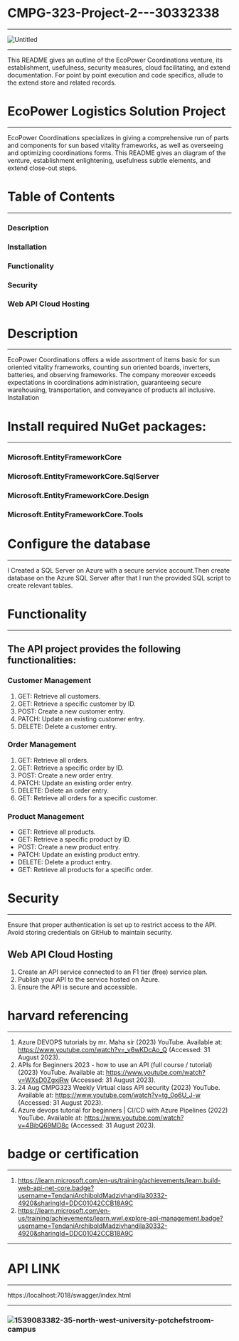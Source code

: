 # CMPG-323-Project-2---30332338
************************************************************************************************************
![Untitled](https://github.com/Madzivhandila/CMPG-323-Project-2---30332338/assets/75025282/7b84067e-d440-4e70-860f-770040529a93)
************************************************************************************************************
This README gives an outline of the EcoPower Coordinations venture, its establishment, usefulness, security measures, cloud facilitating, and extend documentation. For point by point execution and code specifics, allude to the extend store and related records.

# EcoPower Logistics Solution Project
************************************************************************************************************
EcoPower Coordinations specializes in giving a comprehensive run of parts and components for sun based vitality frameworks, as well as overseeing and optimizing coordinations
forms. This README gives an diagram of the venture, establishment enlightening, usefulness subtle elements, and extend close-out steps.

# Table of Contents
************************************************************************************************************
### Description
### Installation
### Functionality
### Security
### Web API Cloud Hosting

# Description
************************************************************************************************************
EcoPower Coordinations offers a wide assortment of items basic for sun oriented vitality frameworks, counting sun oriented boards, inverters, batteries, and observing
frameworks. The company moreover exceeds expectations in coordinations administration, guaranteeing secure warehousing, transportation, and conveyance of products all
inclusive.
Installation

# Install required NuGet packages:
************************************************************************************************************
### Microsoft.EntityFrameworkCore
### Microsoft.EntityFrameworkCore.SqlServer
### Microsoft.EntityFrameworkCore.Design
### Microsoft.EntityFrameworkCore.Tools

# Configure the database
************************************************************************************************************
I Created a SQL Server on Azure with a secure service account.Then create database on the Azure SQL Server after that I run the provided SQL script to create relevant tables.

# Functionality
************************************************************************************************************

## The API project provides the following functionalities:

### Customer Management
  1. GET: Retrieve all customers.
  2. GET: Retrieve a specific customer by ID.
  3. POST: Create a new customer entry.
  4. PATCH: Update an existing customer entry.
  5. DELETE: Delete a customer entry.

### Order Management
  1. GET: Retrieve all orders.
  2. GET: Retrieve a specific order by ID.
  3. POST: Create a new order entry.
  4. PATCH: Update an existing order entry.
  5. DELETE: Delete an order entry.
  6. GET: Retrieve all orders for a specific customer.

### Product Management

- GET: Retrieve all products.
- GET: Retrieve a specific product by ID.
- POST: Create a new product entry.
- PATCH: Update an existing product entry.
- DELETE: Delete a product entry.
- GET: Retrieve all products for a specific order.

# Security
************************************************************************************************************
Ensure that proper authentication is set up to restrict access to the API. Avoid storing credentials on GitHub to maintain security.

## Web API Cloud Hosting

1. Create an API service connected to an F1 tier (free) service plan.
2. Publish your API to the service hosted on Azure.
3. Ensure the API is secure and accessible.

   
# harvard referencing

************************************************************************************************************
1. Azure DEVOPS tutorials by mr. Maha sir (2023) YouTube. Available at: https://www.youtube.com/watch?v=_v6wKDcAo_Q (Accessed: 31 August 2023).
2. APIs for Beginners 2023 - how to use an API (full course / tutorial) (2023) YouTube. Available at: https://www.youtube.com/watch?v=WXsD0ZgxjRw (Accessed: 31 August 2023).
3. 24 Aug CMPG323 Weekly Virtual class API security (2023) YouTube. Available at: https://www.youtube.com/watch?v=tg_0o6U_J-w (Accessed: 31 August 2023).
4. Azure devops tutorial for beginners | CI/CD with Azure Pipelines (2022) YouTube. Available at: https://www.youtube.com/watch?v=4BibQ69MD8c (Accessed: 31 August 2023). 

# badge or certification
************************************************************************************************************

1. https://learn.microsoft.com/en-us/training/achievements/learn.build-web-api-net-core.badge?username=TendaniArchiboldMadzivhandila30332-4920&sharingId=DDC01042CCB18A9C
2. https://learn.microsoft.com/en-us/training/achievements/learn.wwl.explore-api-management.badge?username=TendaniArchiboldMadzivhandila30332-4920&sharingId=DDC01042CCB18A9C
************************************************************************************************************
# API LINK
************************************************************************************************************
https://localhost:7018/swagger/index.html
************************************************************************************************************
### ![1539083382-35-north-west-university-potchefstroom-campus](https://github.com/Madzivhandila/CMPG-323-Project-2---30332338/assets/75025282/6fb985ba-bd32-4ea5-91cf-cfc8151582a0)
